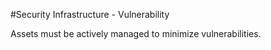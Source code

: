 #Security Infrastructure - Vulnerability

Assets must be actively managed to minimize vulnerabilities.
